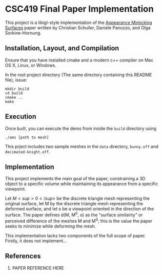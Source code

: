 # CSC419 Final Paper Implementation

This project is a libigl-style implementation of the [Appearance Mimicking Surfaces](https://cims.nyu.edu/gcl/papers/mimicking-2014.pdf) paper written by Christian Schuller, Daniele Panozzo, and Olga Sorkine-Hornung.

## Installation, Layout, and Compilation

Ensure that you have installed cmake and a modern c++ compiler on Mac OS X, Linux, or Windows.

In the root project directory (The same directory containing this README file), issue:

    mkdir build
    cd build
    cmake ..
    make 

## Execution

Once built, you can execute the demo from inside the `build` directory using 

    ./ams [path to mesh]

This prject includes two sample meshes in the `data` directory, `bunny.off` and `decimated-knight.off`.

## Implementation

This project implements the main goal of the paper, constraining a 3D object to a specific volume while maintaining its appearance from a specific viewpoint. 

Let $M<sup>0</sup>$ be the discrete triangle mesh representing the original surface, let M by the discrete triangle mesh representing the deformed surface, and let o be a viewpoint oriented in the direction of the surface. The paper 
defines d(M, M<sup>0</sup>, o) as the "surface similarity" or perceived difference of the meshes M and M<sup>0</sup>; this is the value the paper seeks to minimize while deforming the mesh.

This implementation lacks two components of the full scope of paper. Firstly, it does not implement...

## References
1. PAPER REFERENCE HERE
